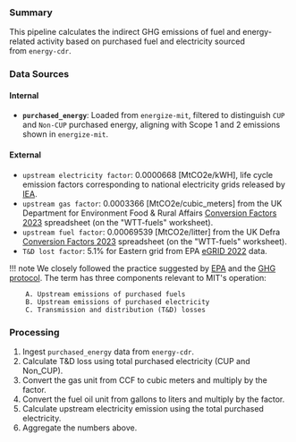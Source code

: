 
### Summary

This pipeline calculates the indirect GHG emissions of fuel and energy-related activity based on purchased fuel and electricity sourced from `energy-cdr`.


### Data Sources

#### Internal

* **`purchased_energy`**: Loaded from `energize-mit`, filtered to distinguish `CUP` and `Non-CUP` purchased energy, aligning with Scope 1 and 2 emissions shown in `energize-mit`.

#### External

* `upstream electricity factor`: 0.0000668 [MtCO2e/kWH], life cycle emission factors corresponding to national electricity grids released by [IEA](https://www.iea.org/data-and-statistics/data-product/life-cycle-upstream-emission-factors-pilot-edition).
* `upstream gas factor`: 0.0003366 [MtCO2e/cubic_meters] from the UK Department for Environment Food & Rural Affairs [Conversion Factors 2023](https://www.gov.uk/government/publications/greenhouse-gas-reporting-conversion-factors-2023) spreadsheet (on the "WTT-fuels" worksheet).
* `upstream fuel factor`: 0.00069539 [MtCO2e/litter] from the UK Defra [Conversion Factors 2023](https://www.gov.uk/government/publications/greenhouse-gas-reporting-conversion-factors-2023) spreadsheet (on the "WTT-fuels" worksheet).
* `T&D lost factor`: 5.1% for Eastern grid from EPA [eGRID 2022](https://www.epa.gov/egrid/download-data) data.

!!! note
	We closely followed the practice suggested by [EPA](https://www.epa.gov/climateleadership/scope-3-inventory-guidance#factors) and the [GHG protocol](https://ghgprotocol.org/sites/default/files/2022-12/Chapter3.pdf). The term has three components relevant to MIT's operation:

    	A. Upstream emissions of purchased fuels
        B. Upstream emissions of purchased electricity
        C. Transmission and distribution (T&D) losses

### Processing

1. Ingest `purchased_energy` data from `energy-cdr`.
2. Calculate T&D loss using total purchased electricity (CUP and Non_CUP).
3. Convert the gas unit from CCF to cubic meters and multiply by the factor.
4. Convert the fuel oil unit from gallons to liters and multiply by the factor.
5. Calculate upstream electricity emission using the total purchased electricity.
6. Aggregate the numbers above.
